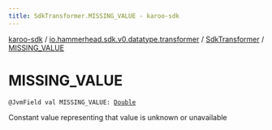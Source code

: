 ```yaml
---
title: SdkTransformer.MISSING_VALUE - karoo-sdk
---
```


[karoo-sdk](../../index.html) / [io.hammerhead.sdk.v0.datatype.transformer](../index.html) / [SdkTransformer](index.html) / [MISSING_VALUE](./-m-i-s-s-i-n-g_-v-a-l-u-e.html)

# MISSING_VALUE

`@JvmField val MISSING_VALUE: `[`Double`](https://kotlinlang.org/api/latest/jvm/stdlib/kotlin/-double/index.html)

Constant value representing that value is unknown or unavailable

